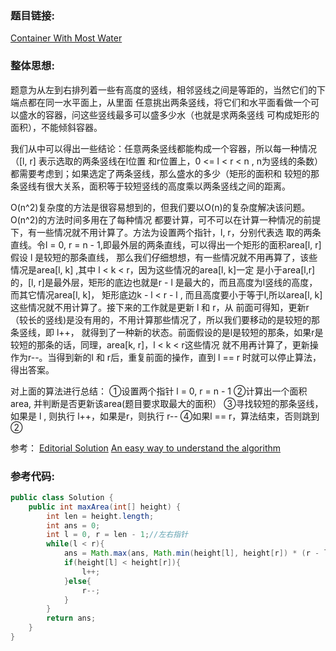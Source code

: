 ### 题目链接:
[Container With Most Water][1]


### 整体思想:
题意为从左到右排列着一些有高度的竖线，相邻竖线之间是等距的，当然它们的下端点都在同一水平面上，从里面
任意挑出两条竖线，将它们和水平面看做一个可以盛水的容器，问这些竖线最多可以盛多少水（也就是求两条竖线
可构成矩形的面积），不能倾斜容器。

我们从中可以得出一些结论：任意两条竖线都能构成一个容器，所以每一种情况（[l, r] 表示选取的两条竖线在l位置
和r位置上，0 <= l < r < n , n为竖线的条数）都需要考虑到；如果选定了两条竖线，那么盛水的多少（矩形的面积和
较短的那条竖线有很大关系，面积等于较短竖线的高度乘以两条竖线之间的距离。

O(n^2)复杂度的方法是很容易想到的，但我们要以O(n)的复杂度解决该问题。O(n^2)的方法时间多用在了每种情况
都要计算，可不可以在计算一种情况的前提下，有一些情况就不用计算了。方法为设置两个指针，l, r，分别代表选
取的两条直线。令l = 0, r = n - 1,即最外层的两条直线，可以得出一个矩形的面积area[l, r] 假设 l 是较短的那条直线，
那么我们仔细想想，有一些情况就不用再算了，该些情况是area[l, k] ,其中 l < k < r，因为这些情况的area[l, k]一定
是小于area[l,r]的，[l, r]是最外层，矩形的底边也就是r - l 是最大的，而且高度为l竖线的高度，而其它情况area[l, k]，
矩形底边k - l  <  r - l , 而且高度要小于等于l,所以area[l, k]这些情况就不用计算了。接下来的工作就是更新 l 和 r，从
前面可得知，更新r（较长的竖线)是没有用的，不用计算那些情况了，所以我们要移动的是较短的那条竖线，即 l++，
就得到了一种新的状态。前面假设的是l是较短的那条，如果r是较短的那条的话，同理，area[k, r]，l < k < r这些情况
就不用再计算了，更新操作为r--。当得到新的l 和 r后，重复前面的操作，直到 l == r 时就可以停止算法，得出答案。

对上面的算法进行总结：
①设置两个指针 l = 0, r = n - 1
②计算出一个面积area, 并判断是否更新该area(题目要求取最大的面积）
③寻找较短的那条竖线，如果是 l , 则执行 l++，如果是r，则执行 r--
④如果l == r，算法结束，否则跳到②

参考：
[Editorial Solution][2]
[An easy way to understand the algorithm][3]

### 参考代码:
```java
public class Solution {
    public int maxArea(int[] height) {
        int len = height.length;
        int ans = 0;
        int l = 0, r = len - 1;//左右指针
        while(l < r){
        	ans = Math.max(ans, Math.min(height[l], height[r]) * (r - l));
        	if(height[l] < height[r]){
        		l++;
        	}else{
        		r--;
        	}
        }
        return ans;
    }
}
```


  [1]:https://leetcode.com/problems/container-with-most-water/
  [2]: https://leetcode.com/articles/container-most-water/
  [3]: https://discuss.leetcode.com/topic/3462/yet-another-way-to-see-what-happens-in-the-o-n-algorithm
